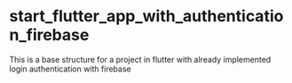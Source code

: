 # start_flutter_app_with_authentication_firebase
This is a base structure for a project in flutter with already implemented login authentication with firebase
